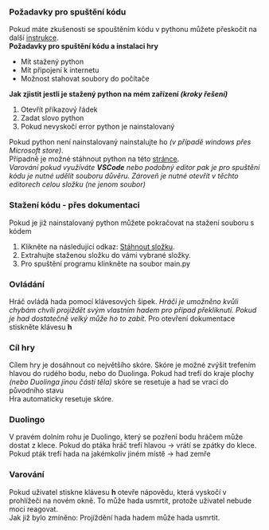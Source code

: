 <div id="content">
<div class="chapter" title="Požadavky pro spuštění kódu" id="ch01">
<h3 class="heading-1">Požadavky pro spuštění kódu</h3>
<p class="para">Pokud máte zkušenosti se spouštěním kódu v pythonu můžete přeskočit na další <a href="#ch06">instrukce</a>.<br>
<b>Požadavky pro spuštění kódu a instalaci hry</b></p>
<ul><li>Mít stažený python</li>
<li>Mít připojení k internetu</li>
<li>Možnost stahovat soubory do počítače</li></ul>
<p class="para"><B>Jak zjistit jestli je stažený python na mém zařízení <i>(kroky řešení)</i></b></p>
<ol><li>Otevřít příkazový řádek</li>
<li>Zadat slovo python</li>
<li>Pokud nevyskočí error python je nainstalovaný</li></ol>
<p class="para"> Pokud python není nainstalovaný nainstalujte ho <i>(v případě windows přes Microsoft store)</i>.<br> Případně je možné stáhnout python na této <a href="https://www.python.org/downloads/">stránce</a>.<br>
<I>Varování pokud využíváte <b>VSCode</b> nebo podobný editor pak je pro spuštění kódu je nutné udělit souboru důvěru. Zároveň je nutné otevřít v těchto editorech celou složku (ne jenom soubor)</I></p>
</div>

<div class="chapter" title="Stažení kódu" id="ch06">
<h3 class="heading-1">Stažení kódu - přes dokumentaci</h3>
<p class="para">Pokud je již nainstalovaný python můžete pokračovat na stažení souboru s kódem
<ol><li>Klikněte na následující odkaz: <a href="https://github.com/Ftacnik1/Snakegame/archive/refs/heads/main.zip" Download>Stáhnout složku</a>.</li>
<li>Extrahujte staženou složku do vámi vybrané složky.</li><li>Pro spuštění programu klinkněte na soubor main.py</li></ol></p>

</div>

<div class="chapter" id="ch02" title="Ovládání">
<h3 class="heading-1">Ovládání</h3>
<p class="para">Hráč ovládá hada pomocí klávesových šipek. <I> Hráči je umožněno kvůli chybám chvíli projíždět svým vlastním hadem pro případ překliknutí. Pokud je had dostatečně velký může ho to zabít.</I> Pro otevření dokumentace stiskněte klávesu <B>h</B> 
</p>

</div>

<div class="chapter" id="ch03" title="Cíl hry">
<h3 class="heading-1">Cíl hry</h3>
<p class="para">Cílem hry je dosáhnout co největšího skóre. Skóre je možné zvýšit trefením hlavou do rudého bodu, nebo do Duolinga. Pokud had trefí do kraje plochy <i>(nebo Duolinga jinou částí těla)</i> skóre se resetuje a had se vrací do původního stavu<br> Hra automaticky resetuje skóre.</p>

</div>

<div class="chapter" id="ch04" title="Duolingo">
<h3 class="heading-1">Duolingo</h3>
<p class="para">V pravém dolním rohu je Duolingo, který se pozření bodu hráčem může dostat z klece. Pokud do ptáka hráč trefí hlavou -> vrátí se zpátky do klece. Pokud pták trefí hada  na jakémkoliv jiném místě -> had zemře</p>
</div>

<div class="chapter" id="ch05" title="Varování">
<h3 class="heading-1">Varování</h3>
<p class="para">Pokud uživatel stiskne klávesu <B>h</B> otevře nápovědu, která vyskočí v prohlížeči na novém okně. To může hada usmrtit, protože uživatel nebude moci reagovat.<br> Jak již bylo zmíněno: Projíždění hada hadem může hada usmrtit.</p>

</div>
</div>
